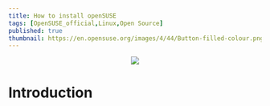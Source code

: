 ```yaml
---
title: How to install openSUSE
tags: [OpenSUSE_official,Linux,Open Source]
published: true
thumbnail: https://en.opensuse.org/images/4/44/Button-filled-colour.png
---
```


<p align = "center">
<img src = "https://upload.wikimedia.org/wikipedia/en/thumb/9/98/OpenSUSE_official-logo-color.svg/1200px-OpenSUSE_official-logo-color.svg.png">
</p>


# Introduction


